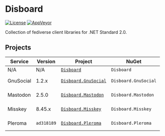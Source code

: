 # Disboard

[![License](https://img.shields.io/github/license/mika-f/Disboard.svg?style=flat-square)](LICENSE)
[![AppVeyor](https://img.shields.io/appveyor/ci/mika-f/disboard.svg?style=flat-square)](https://ci.appveyor.com/project/mika-f/disboard)


Collection of fediverse client libraries for .NET Standard 2.0.


## Projects

| Service   | Version    | Project                                           | NuGet                | Nuget Version                                                                                                                                   |
| --------- | ---------- | ------------------------------------------------- | -------------------- | ----------------------------------------------------------------------------------------------------------------------------------------------- |
| N/A       | N/A        | [`Disboard`](Source/Disboard)                     | `Disboard`           | [![Disboard](https://img.shields.io/nuget/v/Disboard.svg?style=flat-square)](https://nuget.org/packages/Disboard)                               |
| GnuSocial | 1.2.x      | [`Disboard.GnuSocial`](Source/Disboard.GnuSocial) | `Disboard.GnuSocial` | [![Disboard.GnuSocial](https://img.shields.io/nuget/v/Disboard.GnuSocial.svg?style=flat-square)](https://nuget.org/packages/Disboard.GnuSocial) |
| Mastodon  | 2.5.0      | [`Disboard.Mastodon`](Source/Disboard.Mastodon)   | `Disboard.Mastodon`  | [![Disboard.Mastodon](https://img.shields.io/nuget/v/Disboard.Mastodon.svg?style=flat-square)](https://nuget.org/packages/Disboard.Mastodon)    |
| Misskey   | 8.45.x     | [`Disboard.Misskey`](Source/Disboard.Misskey)     | `Disboard.Misskey`   | [![Disboard.Misskey](https://img.shields.io/nuget/v/Disboard.Misskey.svg?style=flat-square)](https://nuget.org/packages/Disboard.Misskey)       |
| Pleroma   | `ad318189` | [`Disboard.Pleroma`](Source/Disboard.Pleroma)     | `Disboard.Pleroma`   | [![Disboard.Pleroma](https://img.shields.io/nuget/v/Disboard.Pleroma.svg?style=flat-square)](https://nuget.org/packages/Disboard.Pleroma)       |
